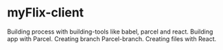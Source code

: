 # myFlix-client

Building process with building-tools like babel, parcel and react.
Building app with Parcel.
Creating branch Parcel-branch.
Creating files with React.
